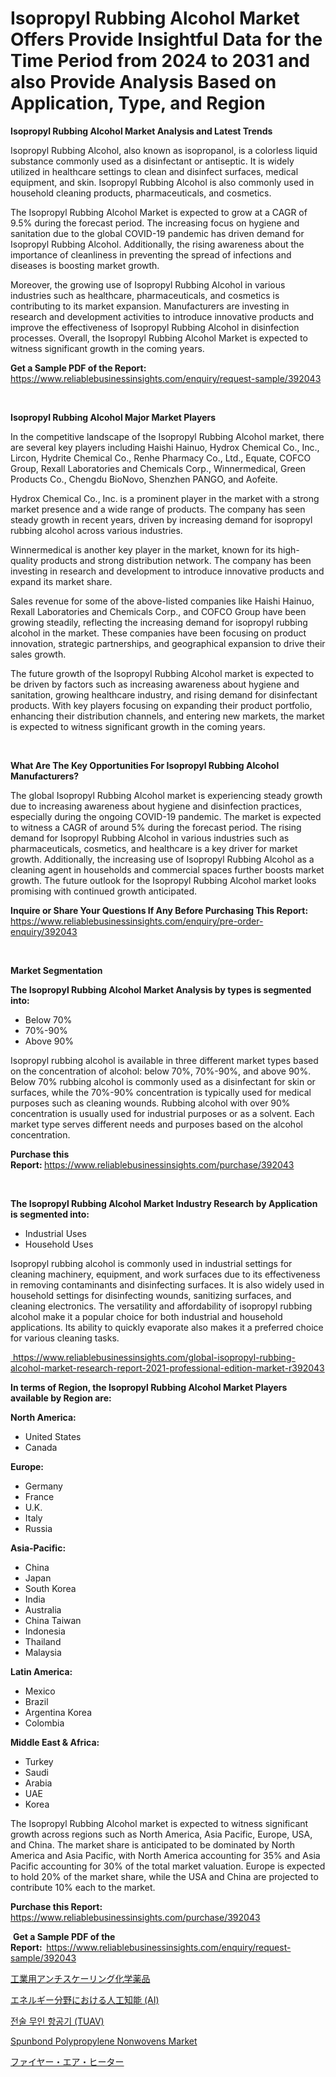 <p><h1>Isopropyl Rubbing Alcohol Market Offers Provide Insightful Data for the Time Period from 2024 to 2031 and also Provide Analysis Based on Application, Type, and Region</h1></p><p><strong>Isopropyl Rubbing Alcohol Market Analysis and Latest Trends</strong></p>
<p><p>Isopropyl Rubbing Alcohol, also known as isopropanol, is a colorless liquid substance commonly used as a disinfectant or antiseptic. It is widely utilized in healthcare settings to clean and disinfect surfaces, medical equipment, and skin. Isopropyl Rubbing Alcohol is also commonly used in household cleaning products, pharmaceuticals, and cosmetics.</p><p>The Isopropyl Rubbing Alcohol Market is expected to grow at a CAGR of 9.5% during the forecast period. The increasing focus on hygiene and sanitation due to the global COVID-19 pandemic has driven demand for Isopropyl Rubbing Alcohol. Additionally, the rising awareness about the importance of cleanliness in preventing the spread of infections and diseases is boosting market growth.</p><p>Moreover, the growing use of Isopropyl Rubbing Alcohol in various industries such as healthcare, pharmaceuticals, and cosmetics is contributing to its market expansion. Manufacturers are investing in research and development activities to introduce innovative products and improve the effectiveness of Isopropyl Rubbing Alcohol in disinfection processes. Overall, the Isopropyl Rubbing Alcohol Market is expected to witness significant growth in the coming years.</p></p>
<p><strong>Get a Sample PDF of the Report:&nbsp;</strong> <a href="https://www.reliablebusinessinsights.com/enquiry/request-sample/392043">https://www.reliablebusinessinsights.com/enquiry/request-sample/392043</a></p>
<p>&nbsp;</p>
<p><strong>Isopropyl Rubbing Alcohol Major Market Players</strong></p>
<p><p>In the competitive landscape of the Isopropyl Rubbing Alcohol market, there are several key players including Haishi Hainuo, Hydrox Chemical Co., Inc., Lircon, Hydrite Chemical Co., Renhe Pharmacy Co., Ltd., Equate, COFCO Group, Rexall Laboratories and Chemicals Corp., Winnermedical, Green Products Co., Chengdu BioNovo, Shenzhen PANGO, and Aofeite.</p><p>Hydrox Chemical Co., Inc. is a prominent player in the market with a strong market presence and a wide range of products. The company has seen steady growth in recent years, driven by increasing demand for isopropyl rubbing alcohol across various industries.</p><p>Winnermedical is another key player in the market, known for its high-quality products and strong distribution network. The company has been investing in research and development to introduce innovative products and expand its market share.</p><p>Sales revenue for some of the above-listed companies like Haishi Hainuo, Rexall Laboratories and Chemicals Corp., and COFCO Group have been growing steadily, reflecting the increasing demand for isopropyl rubbing alcohol in the market. These companies have been focusing on product innovation, strategic partnerships, and geographical expansion to drive their sales growth.</p><p>The future growth of the Isopropyl Rubbing Alcohol market is expected to be driven by factors such as increasing awareness about hygiene and sanitation, growing healthcare industry, and rising demand for disinfectant products. With key players focusing on expanding their product portfolio, enhancing their distribution channels, and entering new markets, the market is expected to witness significant growth in the coming years.</p></p>
<p>&nbsp;</p>
<p><strong>What Are The Key Opportunities For Isopropyl Rubbing Alcohol Manufacturers?</strong></p>
<p><p>The global Isopropyl Rubbing Alcohol market is experiencing steady growth due to increasing awareness about hygiene and disinfection practices, especially during the ongoing COVID-19 pandemic. The market is expected to witness a CAGR of around 5% during the forecast period. The rising demand for Isopropyl Rubbing Alcohol in various industries such as pharmaceuticals, cosmetics, and healthcare is a key driver for market growth. Additionally, the increasing use of Isopropyl Rubbing Alcohol as a cleaning agent in households and commercial spaces further boosts market growth. The future outlook for the Isopropyl Rubbing Alcohol market looks promising with continued growth anticipated.</p></p>
<p><strong>Inquire or Share Your Questions If Any Before Purchasing This Report:</strong> <a href="https://www.reliablebusinessinsights.com/enquiry/pre-order-enquiry/392043">https://www.reliablebusinessinsights.com/enquiry/pre-order-enquiry/392043</a></p>
<p>&nbsp;</p>
<p><strong>Market Segmentation</strong></p>
<p><strong>The Isopropyl Rubbing Alcohol Market Analysis by types is segmented into:</strong></p>
<p><ul><li>Below 70%</li><li>70%-90%</li><li>Above 90%</li></ul></p>
<p><p>Isopropyl rubbing alcohol is available in three different market types based on the concentration of alcohol: below 70%, 70%-90%, and above 90%. Below 70% rubbing alcohol is commonly used as a disinfectant for skin or surfaces, while the 70%-90% concentration is typically used for medical purposes such as cleaning wounds. Rubbing alcohol with over 90% concentration is usually used for industrial purposes or as a solvent. Each market type serves different needs and purposes based on the alcohol concentration.</p></p>
<p><strong>Purchase this Report:&nbsp;</strong><a href="https://www.reliablebusinessinsights.com/purchase/392043">https://www.reliablebusinessinsights.com/purchase/392043</a></p>
<p>&nbsp;</p>
<p><strong>The Isopropyl Rubbing Alcohol Market Industry Research by Application is segmented into:</strong></p>
<p><ul><li>Industrial Uses</li><li>Household Uses</li></ul></p>
<p><p>Isopropyl rubbing alcohol is commonly used in industrial settings for cleaning machinery, equipment, and work surfaces due to its effectiveness in removing contaminants and disinfecting surfaces. It is also widely used in household settings for disinfecting wounds, sanitizing surfaces, and cleaning electronics. The versatility and affordability of isopropyl rubbing alcohol make it a popular choice for both industrial and household applications. Its ability to quickly evaporate also makes it a preferred choice for various cleaning tasks.</p></p>
<p><a href="https://www.reliablebusinessinsights.com/global-isopropyl-rubbing-alcohol-market-research-report-2021-professional-edition-market-r392043">&nbsp;https://www.reliablebusinessinsights.com/global-isopropyl-rubbing-alcohol-market-research-report-2021-professional-edition-market-r392043</a></p>
<p><strong>In terms of Region, the Isopropyl Rubbing Alcohol Market Players available by Region are:</strong></p>
<p>
    <p> <strong> North America: </strong>
        <ul>
            <li>United States</li>
            <li>Canada</li>
        </ul>
        </p> 
    <p> <strong> Europe: </strong>
        <ul>
            <li>Germany</li>
            <li>France</li>
            <li>U.K.</li>
            <li>Italy</li>
            <li>Russia</li>
        </ul>
        </p> 
    <p> <strong> Asia-Pacific: </strong>
        <ul>
            <li>China</li>
            <li>Japan</li>
            <li>South Korea</li>
            <li>India</li>
            <li>Australia</li>
            <li>China Taiwan</li>
            <li>Indonesia</li>
            <li>Thailand</li>
            <li>Malaysia</li>
        </ul>
        </p> 
    <p> <strong> Latin America: </strong>
        <ul>
            <li>Mexico</li>
            <li>Brazil</li>
            <li>Argentina Korea</li>
            <li>Colombia</li>
        </ul>
        </p> 
    <p> <strong> Middle East & Africa: </strong>
        <ul>
            <li>Turkey</li>
            <li>Saudi</li>
            <li>Arabia</li>
            <li>UAE</li>
            <li>Korea</li>
        </ul>
    </p>
    </p>
<p><p>The Isopropyl Rubbing Alcohol market is expected to witness significant growth across regions such as North America, Asia Pacific, Europe, USA, and China. The market share is anticipated to be dominated by North America and Asia Pacific, with North America accounting for 35% and Asia Pacific accounting for 30% of the total market valuation. Europe is expected to hold 20% of the market share, while the USA and China are projected to contribute 10% each to the market.</p></p>
<p><strong>Purchase this Report: </strong><a href="https://www.reliablebusinessinsights.com/purchase/392043">https://www.reliablebusinessinsights.com/purchase/392043</a></p>
<p>&nbsp;<strong>Get a Sample PDF of the Report:&nbsp;&nbsp;</strong><a href="https://www.reliablebusinessinsights.com/enquiry/request-sample/392043">https://www.reliablebusinessinsights.com/enquiry/request-sample/392043</a></p>
<p><strong></strong></p>
<p><p><a href="https://github.com/JoanaNitzsche/Market-Research-Report-List-1/blob/main/7226848117813.md">工業用アンチスケーリング化学薬品</a></p><p><a href="https://medium.com/@garnett961981/%E3%82%A8%E3%83%8D%E3%83%AB%E3%82%AE%E3%83%BC%E7%94%A3%E6%A5%AD%E3%81%AB%E3%81%8A%E3%81%91%E3%82%8B%E3%82%B0%E3%83%AD%E3%83%BC%E3%83%90%E3%83%AB%E4%BA%BA%E5%B7%A5%E7%9F%A5%E8%83%BD-ai-%E7%A8%AE%E9%A1%9E-%E5%BF%9C%E7%94%A8-%E5%B8%82%E5%A0%B4%E3%83%97%E3%83%AC%E3%83%BC%E3%83%A4%E3%83%BC-%E5%9C%B0%E5%9F%9F%E5%88%A5%E6%88%90%E9%95%B7%E5%88%86%E6%9E%90-%E3%81%8A%E3%82%88%E3%81%B3%E5%B0%86%E6%9D%A5%E3%81%AE%E3%82%B7%E3%83%8A%E3%83%AA%E3%82%AA-2024%E5%B9%B4-2031%E5%B9%B4-a383474a33a9">エネルギー分野における人工知能 (AI)</a></p><p><a href="https://medium.com/@arifulislambijoy21_52571/2024%EB%85%84%EB%B6%80%ED%84%B0-2031%EB%85%84%EA%B9%8C%EC%A7%80%EC%9D%98-%EC%A0%84%EC%88%A0-%EB%AC%B4%EC%9D%B8-%ED%95%AD%EA%B3%B5%EA%B8%B0-tuav-%EC%8B%9C%EC%9E%A5-%EC%84%B1%EC%9E%A5-%EC%A0%84%EB%A7%9D-%EB%B0%8F-%EC%8B%9C%EC%9E%A5-%EB%8F%99%ED%96%A5-%EB%B6%84%EC%84%9D%EC%97%90-%EB%94%B0%EB%A5%B8-15-cagr%EA%B3%BC-%EC%9D%91%EC%9A%A9-%ED%94%84%EB%A1%9C%EA%B7%B8%EB%9E%A8-%EC%A7%80%EC%97%AD-%EC%A0%84%EB%A7%9D-%EB%B0%8F-%EC%88%98%EC%9D%B5%EC%97%90-%EB%8C%80%ED%95%9C-%EC%98%88%EC%83%81%EB%8B%88%EB%8B%A4-847eeacaf7df">전술 무인 항공기 (TUAV)</a></p><p><a href="https://github.com/HenrietteMills1/Market-Research-Report-List-1/blob/main/spunbond-polypropylene-nonwovens-market.md">Spunbond Polypropylene Nonwovens Market</a></p><p><a href="https://github.com/LenoraKris2023/Market-Research-Report-List-1/blob/main/2176681117812.md">ファイヤー・エア・ヒーター</a></p></p>